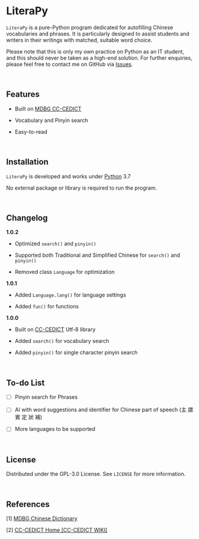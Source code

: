# LiteraPy

``LiteraPy`` is a pure-Python program dedicated for autofilling Chinese vocabularies and phrases. It is particularly designed to assist students and writers in their writings with matched, suitable word choice.

Please note that this is only my own practice on Python as an IT student, and this should never be taken as a high-end solution.
For further enquiries, please feel free to contact me on GitHub via [Issues](https://github.com/pystander/LiteraPy/issues).

<br/>

## Features

- Built on [MDBG CC-CEDICT](https://www.mdbg.net/chinese/dictionary?page=cedict)

- Vocabulary and Pinyin search

- Easy-to-read

<br/>

## Installation

``LiteraPy`` is developed and works under [Python](https://www.python.org/) 3.7

No external package or library is required to run the program.

<br/>

## Changelog

**1.0.2**

- Optimized ``search()`` and ``pinyin()``

- Supported both Traditional and Simplified Chinese for ``search()`` and ``pinyin()``

- Removed class ``Language`` for optimization

**1.0.1**

- Added ``Language.lang()`` for language settings

- Added ``fun()`` for functions

**1.0.0**

- Built on [CC-CEDICT](https://www.mdbg.net/chinese/dictionary?page=cedict) Utf-8 library

- Added ``search()`` for vocabulary search

- Added ``pinyin()`` for single character pinyin search

<br/>

## To-do List

- [ ] Pinyin search for Phrases

- [ ] AI with word suggestions and identifier for Chinese part of speech (主 謂 賓 定 狀 補)

- [ ] More languages to be supported

<br/>

## License

Distributed under the GPL-3.0 License. See `LICENSE` for more information.

<br/>

## References

[1] [MDBG Chinese Dictionary](https://www.mdbg.net/chinese/dictionary?page=cedict)

[2] [CC-CEDICT Home [CC-CEDICT WIKI]](https://cc-cedict.org/wiki/)
